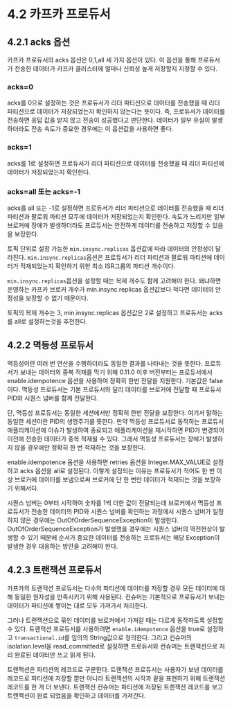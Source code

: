 # 4.2 카프카 프로듀서
## 4.2.1 acks 옵션
카프카 프로듀서의 acks 옵션은 0,1,all 세 가지 옵션이 있다.
이 옵션을 통해 프로듀서가 전송한 데이터가 카프카 클러스터에 얼마나 신뢰성 높게 저장할지 지정할 수 있다.
### acks=0
acks를 0으로 설정하는 것은 프로듀서가 리더 파티션으로 데이터를 전송했을 때 리더 파티션으로 데이터가 저장되었는지 확인하지 않는다는 뜻이다.
즉, 프로듀서가 데이터를 전송하면 응답 값을 받지 않고 전송이 성공했다고 판단한다.
데이터가 일부 유실이 발생하더라도 전송 속도가 중요한 경우에는 이 옵션값을 사용하면 좋다.
### acks=1
acks를 1로 설정하면 프로듀서가 리더 파티션으로 데이터를 전송했을 때 리더 파티션에 데이터가 저장되었는지 확인한다.
### acks=all 또는 acks=-1
acks를 all 또는 -1로 설정하면 프로듀서가 리더 파티션으로 데이터를 전송했을 때 리더 파티션과 팔로워 파티션 모두에 데이터가 저장되었는지 확인한다.
속도가 느리지만 일부 브로커에 장애가 발생하더라도 프로듀서는 안전하게 데이터를 전송하고 저장할 수 있음을 보장한다.

토픽 단위로 설정 가능한 `min.insync.replicas` 옵션값에 따라 데이터의 안정성이 달라진다.
`min.insync.replicas`옵션은 프로듀서가 리더 파티션과 팔로워 파티션에 데이터가 적재되었는지 확인하기 위한 최소 ISR그룹의 파티션 개수이다.

`min.insync.replicas`옵션을 설정할 때는 복제 개수도 함께 고려해야 한다. 왜냐하면 운영하는 카프카 브로커 개수가 min.insync.replicas 옵션값보다 적다면 데이터의 안정성을 보장할 수 없기 때문이다.

토픽의 복제 개수는 3, min.insync.replicas 옵션값은 2로 설정하고 프로듀서는 acks를 all로 설정하는것을 추천한다.

## 4.2.2 멱등성 프로듀서
멱등성이란 여러 번 연산을 수행하더라도 동일한 결과를 나타내는 것을 뜻한다.
프로듀서가 보내는 데이터의 중복 적재를 막기 위해 0.11.0 이후 버전부터는 프로듀서에서 enable.idempotence 옵션을 사용하여 정확히 한번 전달을 지원한다.
기본값은 false이다.
멱등성 프로듀서는 기본 프로듀서와 달리 데이터를 브로커에 전달할 때 프로듀서 PID와 시퀀스 넘버를 함께 전달한다.

단, 멱등성 프로듀서는 동일한 세션에서만 정확히 한번 전달을 보장한다. 여기서 말하는 동일한 세션이란 PID의 생명주기를 뜻한다.
만약 멱등성 프로듀서로 동작하는 프로듀서 애플리케이션에 이슈가 발생하여 종료되고 애플리케이션을 재시작하면 PID가 변경되어 이전에 전송한 데이터가 중복 적재될 수 있다.
그래서 멱등성 프로듀서는 장애가 발생하지 않을 경우에만 정확히 한 번 적재하는 것을 보장한다.

enable.idempotence 옵션을 사용하면 retries 옵션을 Integer.MAX_VALUE로 설정하고 acks 옵션을 all로 설정된다.
이렇게 설정되는 이유는 프로듀서가 적어도 한 번 이상 브로커에 데이터를 보냄으로써 브로커에 단 한 번만 데이터가 적재되는 것을 보장하기 위해서다.

시퀀스 넘버는 0부터 시작하여 숫자를 1씩 더한 값이 전달되는데 브로커에서 멱등성 프로듀서가 전송한 데이터의 PID와 시퀀스 넘버를 확인하는 과정에서 시퀀스 넘버가 일정하지 않은 경우에는 OutOfOrderSequenceException이 발생한다.
OutOfOrderSequenceException가 발생했을 경우에는 시퀀스 넘버의 역전현상이 발생할 수 있기 때문에 순서가 중요한 데이터를 전송하는 프로듀서는 해당 Exception이 발생한 경우 대응하는 방안을 고려해야 한다.

## 4.2.3 트랜잭션 프로듀서
카프카의 트랜잭션 프로듀서는 다수의 파티션에 데이터를 저장할 경우 모든 데이터에 대해 동일한 원자성을 만족시키기 위해 사용된다.
컨슈머는 기본적으로 프로듀서가 보내는 데이터가 파티션에 쌓이는 대로 모두 가져가서 처리한다.

그러나 트랜잭션으로 묶인 데이터를 브로커에서 가져갈 때는 다르게 동작하도록 설정할 수 있다.
트랜잭션 프로듀서를 사용하려면 `enable.idempotence` 옵션을 true로 설정하고 `transactional.id`를 임의의 String값으로 정의한다.
그리고 컨슈머의 isolation.level을 read_committed로 설정하면 프로듀서와 컨슈머는 트랜잭션으로 처리 완료된 데이터만 쓰고 읽게 된다.

트랜잭션은 파티션의 레코드로 구분한다. 트랜잭션 프로듀서는 사용자가 보낸 데이터를 레코드로 파티션에 저장할 뿐만 아니라 트랜잭션의 시작과 끝을 표현하기 위해 트랜잭션 레코드를 한 개 더 보낸다.
트랜잭션 컨슈머는 파티션에 저장된 트랜잭션 레코드를 보고 트랜잭션이 완료 되었음을 확인하고 데이터를 가져간다.